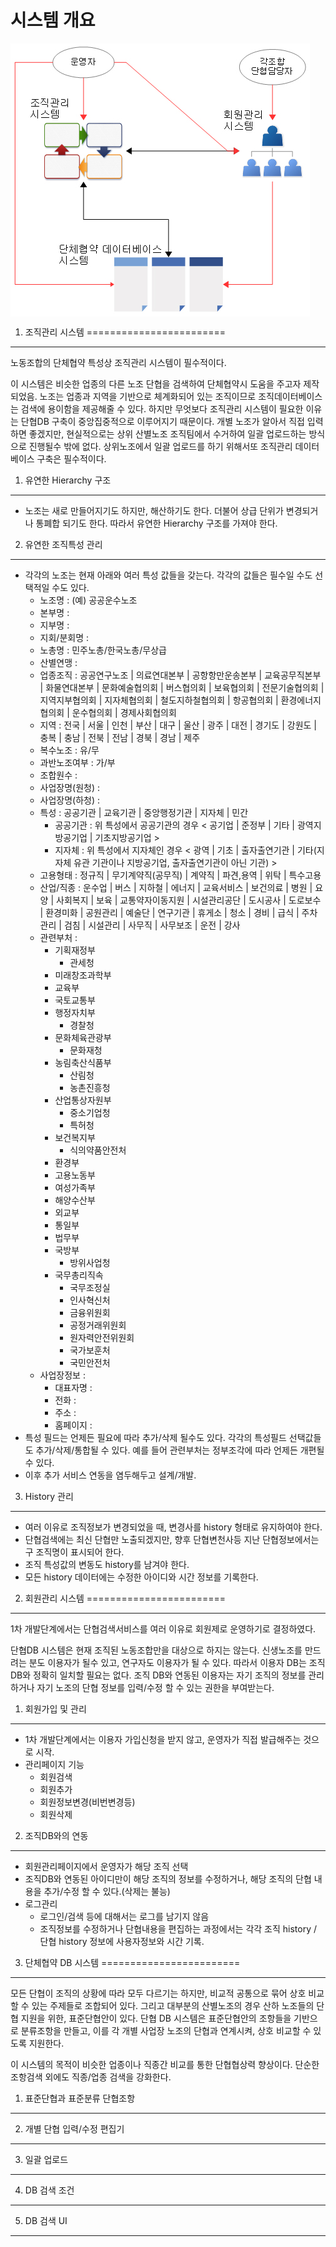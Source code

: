 시스템 개요
===========

<img src="./images/1.jpg" align="center" style="max-width:100%">

1. 조직관리 시스템
========================
------------------------

노동조합의 단체협약 특성상 조직관리 시스템이 필수적이다. 

이 시스템은 비슷한 업종의 다른 노조 단협을 검색하여 단체협약시 도움을 주고자 제작되었음.
노조는 업종과 지역을 기반으로 체계화되어 있는 조직이므로 조직데이터베이스는 검색에 용이함을 제공해줄 수 있다.
하지만 무엇보다 조직관리 시스템이 필요한 이유는 단협DB 구축이 중앙집중적으로 이루어지기 때문이다.
개별 노조가 알아서 직접 입력하면 좋겠지만, 현실적으로는 상위 산별노조 조직팀에서 수거하여 일괄 업로드하는 방식으로 진행될수 밖에 없다.
상위노조에서 일괄 업로드를 하기 위해서또 조직관리 데이터베이스 구축은 필수적이다.

1. 유연한 Hierarchy 구조
------------------------
* 노조는 새로 만들어지기도 하지만, 해산하기도 한다. 더불어 상급 단위가 변경되거나 통폐합 되기도 한다. 따라서 유연한 Hierarchy 구조를 가져야 한다.

2. 유연한 조직특성 관리
-----------------------
* 각각의 노조는 현재 아래와 여러 특성 값들을 갖는다. 각각의 값들은 필수일 수도 선택적일 수도 있다.
  * 노조명 : (예) 공공운수노조
  * 본부명 : 
  * 지부명 : 
  * 지회/분회명 :
  * 노총명 : 민주노총/한국노총/무상급
  * 산별연맹 : 
  * 업종조직 : 공공연구노조 | 의료연대본부 | 공항항만운송본부 | 교육공무직본부 | 화물연대본부 | 문화예술협의회 | 버스협의회 | 보육협의회 | 전문기술협의회 | 지역지부협의회 | 지자체협의회 | 철도지하철협의회 | 항공협의회 | 환경에너지협의회 | 운수협의회 | 경제사회협의회
  * 지역 : 전국 | 서울 | 인천 | 부산 | 대구 | 울산 | 광주 | 대전 | 경기도 | 강원도 | 충복 | 충남 | 전북 | 전남 | 경북 | 경남 | 제주
  * 복수노조 : 유/무
  * 과반노조여부 : 가/부
  * 조합원수 : 
  * 사업장명(원청) : 
  * 사업장명(하청) :
  * 특성 : 공공기관 | 교육기관 | 중앙행정기관 | 지자체 | 민간
    * 공공기관 : 위 특성에서 공공기관의 경우 < 공기업 | 준정부 | 기타 | 광역지방공기업 | 기초지방공기업 >
    * 지자체 : 위 특성에서 지자체인 경우 < 광역 | 기초 | 출자출연기관 | 기타(지자체 유관 기관이나 지방공기업, 출자출연기관이 아닌 기관) >
  * 고용형태 : 정규직 | 무기계약직(공무직) | 계약직 | 파견,용역 | 위탁 | 특수고용
  * 산업/직종 : 운수업 | 버스 | 지하철 | 에너지 | 교육서비스 | 보건의료 | 병원 | 요양 | 사회복지 | 보육 | 교통약자이동지원 | 시설관리공단 | 도시공사 | 도로보수 | 환경미화 | 공원관리 | 예술단 | 연구기관 | 휴게소 | 청소 | 경비 | 급식 | 주차관리 | 검침 | 시설관리 | 사무직 | 사무보조 | 운전 | 강사
  * 관련부처 :
    * 기획재정부
	  * 관세청
	* 미래창조과학부
	* 교육부
	* 국토교통부
	* 행정자치부
	  * 경찰청
    * 문화체육관광부
	  * 문화재청
	* 농림축산식품부
	  * 산림청
	  * 농촌진흥청
	* 산업통상자원부
	  * 중소기업청
	  * 특허청
	* 보건복지부
	  * 식의약품안전처
	* 환경부
	* 고용노동부
	* 여성가족부
	* 해양수산부
	* 외교부
	* 통일부
	* 법무부
	* 국방부
	  * 방위사업청
	* 국무총리직속
	  * 국무조정실
	  * 인사혁신처
	  * 금융위원회
	  * 공정거래위원회
	  * 원자력안전위원회
	  * 국가보훈처
	  * 국민안전처
  * 사업장정보 :
    * 대표자명 :
    * 전화 :
    * 주소 :
    * 홈페이지 : 
* 특성 필드는 언제든 필요에 따라 추가/삭제 될수도 있다. 각각의 특성필드 선택값들도 추가/삭제/통합될 수 있다. 예를 들어 관련부처는 정부조각에 따라 언제든 개편될 수 있다.
* 이후 추가 서비스 연동을 염두해두고 설계/개발.

3. History 관리
---------------
* 여러 이유로 조직정보가 변경되었을 때, 변경사를 history 형태로 유지하여야 한다.
* 단협검색에는 최신 단협만 노출되겠지만, 향후 단협변천사등 지난 단협정보에서는 구 조직명이 표시되어 한다.
* 조직 특성값의 변동도 history를 남겨야 한다.
* 모든 history 데이터에는 수정한 아이디와 시간 정보를 기록한다.

2. 회원관리 시스템
========================
------------------------

1차 개발단계에서는 단협검색서비스를 여러 이유로 회원제로 운영하기로 결정하였다.

단협DB 시스템은 현재 조직된 노동조합만을 대상으로 하지는 않는다. 신생노조를 만드려는 분도 이용자가 될수 있고, 연구자도 이용자가 될 수 있다.
따라서 이용자 DB는 조직DB와 정확히 일치할 필요는 없다.
조직 DB와 연동된 이용자는 자기 조직의 정보를 관리하거나 자기 노조의 단협 정보를 입력/수정 할 수 있는 권한을 부여받는다.

1. 회원가입 및 관리
-------------------
* 1차 개발단계에서는 이용자 가입신청을 받지 않고, 운영자가 직접 발급해주는 것으로 시작.
* 관리페이지 기능
  * 회원검색
  * 회원추가
  * 회원정보변경(비번변경등)
  * 회원삭제

2. 조직DB와의 연동
------------------
* 회원관리페이지에서 운영자가 해당 조직 선택
* 조직DB와 연동된 아이디만이 해당 조직의 정보를 수정하거나, 해당 조직의 단협 내용을 추가/수정 할 수 있다.(삭제는 불능)
* 로그관리
  * 로그인/검색 등에 대해서는 로그를 남기지 않음
  * 조직정보를 수정하거나 단협내용을 편집하는 과정에서는 각각 조직 history / 단협 history 정보에 사용자정보와 시간 기록.


3. 단체협약 DB 시스템
========================
------------------------

모든 단협이 조직의 상황에 따라 모두 다르기는 하지만, 비교적 공통으로 묶어 상호 비교할 수 있는 주제들로 조합되어 있다. 그리고 대부분의 산별노조의 경우 산하 노조들의 단협 지원을 위한, 표준단협안이 있다. 단협 DB 시스템은 표준단협안의 조항들을 기반으로 분류조항을 만들고, 이를 각 개별 사업장 노조의 단협과 연계시켜, 상호 비교할 수 있도록 지원한다.

이 시스템의 목적이 비슷한 업종이나 직종간 비교를 통한 단협협상력 향상이다. 단순한 조항검색 외에도 직종/업종 검색을 강화한다.

1. 표준단협과 표준분류 단협조항
-------------------------------


2. 개별 단협 입력/수정 편집기
-----------------------------


3. 일괄 업로드
--------------


4. DB 검색 조건
---------------


5. DB 검색 UI
-------------
